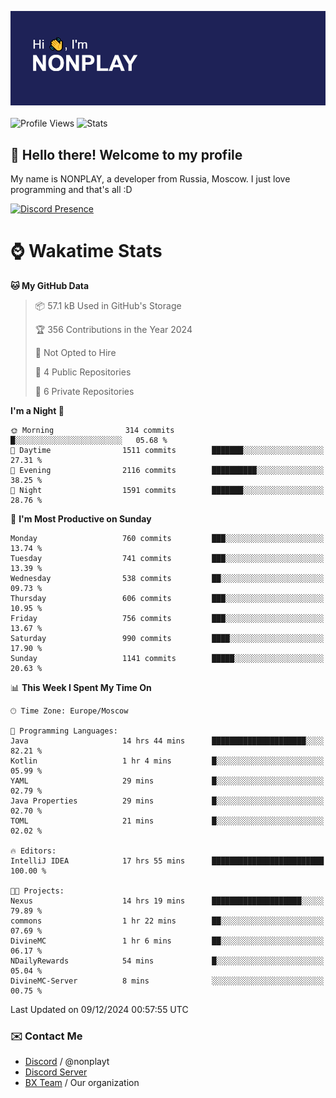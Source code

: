 ![Discord Presence](./header.png)
<br></br>
![Profile Views](https://komarev.com/ghpvc/?username=NONPLAYT&color=blue&style=for-the-badge)
![Stats](https://img.shields.io/badge/0%25-OPTIMIZED-orange?style=for-the-badge)


## :wave: Hello there! Welcome to my profile

My name is NONPLAY, a developer from Russia, Moscow. I just love programming and that's all :D

[![Discord Presence](https://lanyard.cnrad.dev/api/597087584090587177?showDisplayName=true)](https://discord.com/users/597087584090587177) 

# ⌚ Wakatime Stats

<!--START_SECTION:waka-->
**🐱 My GitHub Data** 

> 📦 57.1 kB Used in GitHub's Storage 
 > 
> 🏆 356 Contributions in the Year 2024
 > 
> 🚫 Not Opted to Hire
 > 
> 📜 4 Public Repositories 
 > 
> 🔑 6 Private Repositories 
 > 
**I'm a Night 🦉** 

```text
🌞 Morning                314 commits         █░░░░░░░░░░░░░░░░░░░░░░░░   05.68 % 
🌆 Daytime                1511 commits        ███████░░░░░░░░░░░░░░░░░░   27.31 % 
🌃 Evening                2116 commits        ██████████░░░░░░░░░░░░░░░   38.25 % 
🌙 Night                  1591 commits        ███████░░░░░░░░░░░░░░░░░░   28.76 % 
```
📅 **I'm Most Productive on Sunday** 

```text
Monday                   760 commits         ███░░░░░░░░░░░░░░░░░░░░░░   13.74 % 
Tuesday                  741 commits         ███░░░░░░░░░░░░░░░░░░░░░░   13.39 % 
Wednesday                538 commits         ██░░░░░░░░░░░░░░░░░░░░░░░   09.73 % 
Thursday                 606 commits         ███░░░░░░░░░░░░░░░░░░░░░░   10.95 % 
Friday                   756 commits         ███░░░░░░░░░░░░░░░░░░░░░░   13.67 % 
Saturday                 990 commits         ████░░░░░░░░░░░░░░░░░░░░░   17.90 % 
Sunday                   1141 commits        █████░░░░░░░░░░░░░░░░░░░░   20.63 % 
```


📊 **This Week I Spent My Time On** 

```text
🕑︎ Time Zone: Europe/Moscow

💬 Programming Languages: 
Java                     14 hrs 44 mins      █████████████████████░░░░   82.21 % 
Kotlin                   1 hr 4 mins         █░░░░░░░░░░░░░░░░░░░░░░░░   05.99 % 
YAML                     29 mins             █░░░░░░░░░░░░░░░░░░░░░░░░   02.79 % 
Java Properties          29 mins             █░░░░░░░░░░░░░░░░░░░░░░░░   02.70 % 
TOML                     21 mins             █░░░░░░░░░░░░░░░░░░░░░░░░   02.02 % 

🔥 Editors: 
IntelliJ IDEA            17 hrs 55 mins      █████████████████████████   100.00 % 

🐱‍💻 Projects: 
Nexus                    14 hrs 19 mins      ████████████████████░░░░░   79.89 % 
commons                  1 hr 22 mins        ██░░░░░░░░░░░░░░░░░░░░░░░   07.69 % 
DivineMC                 1 hr 6 mins         ██░░░░░░░░░░░░░░░░░░░░░░░   06.17 % 
NDailyRewards            54 mins             █░░░░░░░░░░░░░░░░░░░░░░░░   05.04 % 
DivineMC-Server          8 mins              ░░░░░░░░░░░░░░░░░░░░░░░░░   00.75 % 
```


 Last Updated on 09/12/2024 00:57:55 UTC
<!--END_SECTION:waka-->

### ✉️ Contact Me

- [Discord](https://discord.com/users/597087584090587177) / @nonplayt
- [Discord Server](https://discord.gg/p7cxhw7E2M)
- [BX Team](https://github.com/BX-Team) / Our organization
